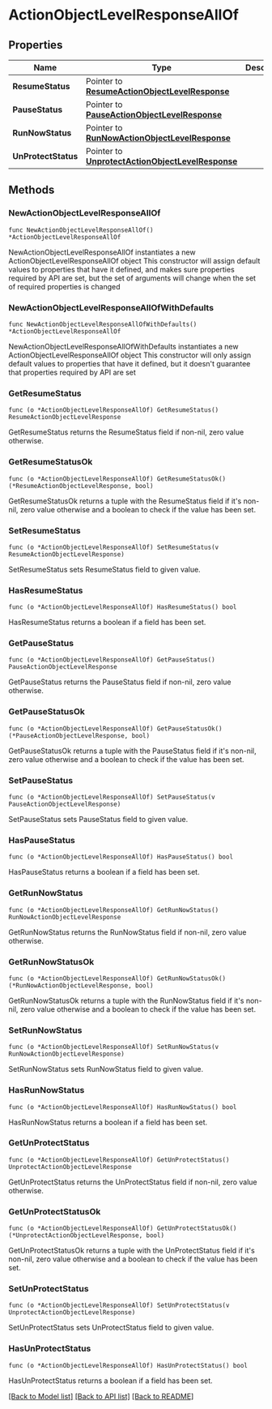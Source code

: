 # ActionObjectLevelResponseAllOf

## Properties

Name | Type | Description | Notes
------------ | ------------- | ------------- | -------------
**ResumeStatus** | Pointer to [**ResumeActionObjectLevelResponse**](ResumeActionObjectLevelResponse.md) |  | [optional] 
**PauseStatus** | Pointer to [**PauseActionObjectLevelResponse**](PauseActionObjectLevelResponse.md) |  | [optional] 
**RunNowStatus** | Pointer to [**RunNowActionObjectLevelResponse**](RunNowActionObjectLevelResponse.md) |  | [optional] 
**UnProtectStatus** | Pointer to [**UnprotectActionObjectLevelResponse**](UnprotectActionObjectLevelResponse.md) |  | [optional] 

## Methods

### NewActionObjectLevelResponseAllOf

`func NewActionObjectLevelResponseAllOf() *ActionObjectLevelResponseAllOf`

NewActionObjectLevelResponseAllOf instantiates a new ActionObjectLevelResponseAllOf object
This constructor will assign default values to properties that have it defined,
and makes sure properties required by API are set, but the set of arguments
will change when the set of required properties is changed

### NewActionObjectLevelResponseAllOfWithDefaults

`func NewActionObjectLevelResponseAllOfWithDefaults() *ActionObjectLevelResponseAllOf`

NewActionObjectLevelResponseAllOfWithDefaults instantiates a new ActionObjectLevelResponseAllOf object
This constructor will only assign default values to properties that have it defined,
but it doesn't guarantee that properties required by API are set

### GetResumeStatus

`func (o *ActionObjectLevelResponseAllOf) GetResumeStatus() ResumeActionObjectLevelResponse`

GetResumeStatus returns the ResumeStatus field if non-nil, zero value otherwise.

### GetResumeStatusOk

`func (o *ActionObjectLevelResponseAllOf) GetResumeStatusOk() (*ResumeActionObjectLevelResponse, bool)`

GetResumeStatusOk returns a tuple with the ResumeStatus field if it's non-nil, zero value otherwise
and a boolean to check if the value has been set.

### SetResumeStatus

`func (o *ActionObjectLevelResponseAllOf) SetResumeStatus(v ResumeActionObjectLevelResponse)`

SetResumeStatus sets ResumeStatus field to given value.

### HasResumeStatus

`func (o *ActionObjectLevelResponseAllOf) HasResumeStatus() bool`

HasResumeStatus returns a boolean if a field has been set.

### GetPauseStatus

`func (o *ActionObjectLevelResponseAllOf) GetPauseStatus() PauseActionObjectLevelResponse`

GetPauseStatus returns the PauseStatus field if non-nil, zero value otherwise.

### GetPauseStatusOk

`func (o *ActionObjectLevelResponseAllOf) GetPauseStatusOk() (*PauseActionObjectLevelResponse, bool)`

GetPauseStatusOk returns a tuple with the PauseStatus field if it's non-nil, zero value otherwise
and a boolean to check if the value has been set.

### SetPauseStatus

`func (o *ActionObjectLevelResponseAllOf) SetPauseStatus(v PauseActionObjectLevelResponse)`

SetPauseStatus sets PauseStatus field to given value.

### HasPauseStatus

`func (o *ActionObjectLevelResponseAllOf) HasPauseStatus() bool`

HasPauseStatus returns a boolean if a field has been set.

### GetRunNowStatus

`func (o *ActionObjectLevelResponseAllOf) GetRunNowStatus() RunNowActionObjectLevelResponse`

GetRunNowStatus returns the RunNowStatus field if non-nil, zero value otherwise.

### GetRunNowStatusOk

`func (o *ActionObjectLevelResponseAllOf) GetRunNowStatusOk() (*RunNowActionObjectLevelResponse, bool)`

GetRunNowStatusOk returns a tuple with the RunNowStatus field if it's non-nil, zero value otherwise
and a boolean to check if the value has been set.

### SetRunNowStatus

`func (o *ActionObjectLevelResponseAllOf) SetRunNowStatus(v RunNowActionObjectLevelResponse)`

SetRunNowStatus sets RunNowStatus field to given value.

### HasRunNowStatus

`func (o *ActionObjectLevelResponseAllOf) HasRunNowStatus() bool`

HasRunNowStatus returns a boolean if a field has been set.

### GetUnProtectStatus

`func (o *ActionObjectLevelResponseAllOf) GetUnProtectStatus() UnprotectActionObjectLevelResponse`

GetUnProtectStatus returns the UnProtectStatus field if non-nil, zero value otherwise.

### GetUnProtectStatusOk

`func (o *ActionObjectLevelResponseAllOf) GetUnProtectStatusOk() (*UnprotectActionObjectLevelResponse, bool)`

GetUnProtectStatusOk returns a tuple with the UnProtectStatus field if it's non-nil, zero value otherwise
and a boolean to check if the value has been set.

### SetUnProtectStatus

`func (o *ActionObjectLevelResponseAllOf) SetUnProtectStatus(v UnprotectActionObjectLevelResponse)`

SetUnProtectStatus sets UnProtectStatus field to given value.

### HasUnProtectStatus

`func (o *ActionObjectLevelResponseAllOf) HasUnProtectStatus() bool`

HasUnProtectStatus returns a boolean if a field has been set.


[[Back to Model list]](../README.md#documentation-for-models) [[Back to API list]](../README.md#documentation-for-api-endpoints) [[Back to README]](../README.md)


